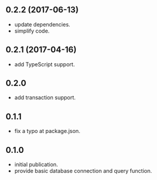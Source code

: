 ## 0.2.2 (2017-06-13)

* update dependencies.
* simplify code.

## 0.2.1 (2017-04-16)

* add TypeScript support.

## 0.2.0

* add transaction support.

## 0.1.1

* fix a typo at package.json.

## 0.1.0

* initial publication.
* provide basic database connection and query function.
